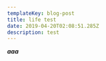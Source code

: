 ```yaml
---
templateKey: blog-post
title: life test
date: 2019-04-20T02:08:51.285Z
description: test
---
```

**_aaa_**
